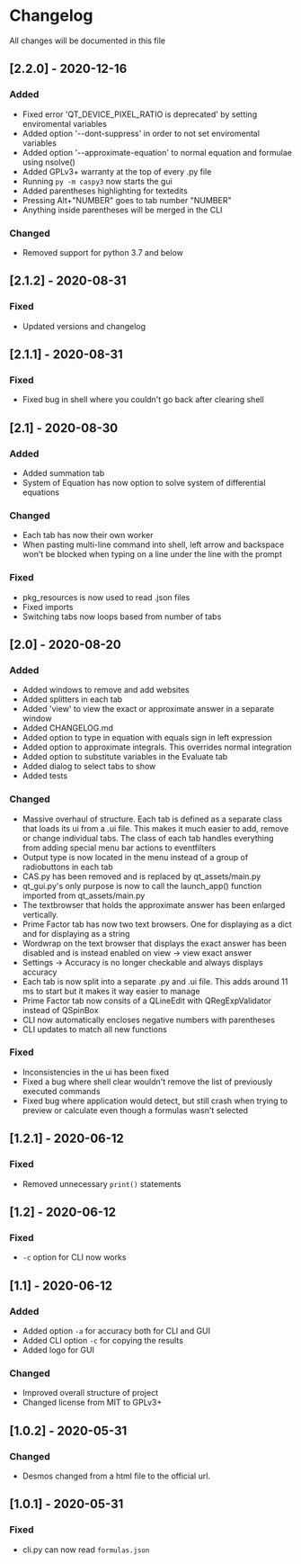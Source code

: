 # Changelog

All changes will be documented in this file

## [2.2.0] - 2020-12-16

### Added

- Fixed error 'QT_DEVICE_PIXEL_RATIO is deprecated' by setting enviromental variables
- Added option '--dont-suppress' in order to not set enviromental variables
- Added option '--approximate-equation' to normal equation and formulae using nsolve()
- Added GPLv3+ warranty at the top of every .py file
- Running ````py -m caspy3```` now starts the gui
- Added parentheses highlighting for textedits
- Pressing Alt+"NUMBER" goes to tab number "NUMBER"
- Anything inside parentheses will be merged in the CLI

### Changed

- Removed support for python 3.7 and below

## [2.1.2] - 2020-08-31

### Fixed

- Updated versions and changelog

## [2.1.1] - 2020-08-31

### Fixed

- Fixed bug in shell where you couldn't go back after clearing shell

## [2.1] - 2020-08-30

### Added

- Added summation tab
- System of Equation has now option to solve system of differential equations

### Changed

- Each tab has now their own worker
- When pasting multi-line command into shell, left arrow and backspace won't be blocked when typing on a line under the line with the prompt

### Fixed

- pkg_resources is now used to read .json files
- Fixed imports
- Switching tabs now loops based from number of tabs

## [2.0] - 2020-08-20

### Added

- Added windows to remove and add websites
- Added splitters in each tab
- Added 'view' to view the exact  or approximate answer in a separate window
- Added CHANGELOG.md
- Added option to type in equation with equals sign in left expression
- Added option to approximate integrals. This overrides normal integration
- Added option to substitute variables in the Evaluate tab
- Added dialog to select tabs to show
- Added tests

### Changed

- Massive overhaul of structure. Each tab is defined as a separate class that loads its ui from a .ui file. This makes it much easier to add, remove or change individual tabs. The class of each tab handles everything from adding special menu bar actions to eventfilters
- Output type is now located in the menu instead of a group of radiobuttons in each tab
- CAS.py has been removed and is replaced by qt_assets/main.py
- qt_gui.py's only purpose is now to call the launch_app() function imported from qt_assets/main.py
- The textbrowser that holds the approximate answer has been enlarged vertically.
- Prime Factor tab has now two text browsers. One for displaying as a dict and for displaying as a string
- Wordwrap on the text browser that displays the exact answer has been disabled and is instead enabled on view -> view exact answer
- Settings -> Accuracy is no longer checkable and always displays accuracy
- Each tab is now split into a separate .py and .ui file. This adds around 11 ms to start but it makes it way easier to manage
- Prime Factor tab now consits of a QLineEdit with QRegExpValidator instead of QSpinBox
- CLI now automatically encloses negative numbers with parentheses
- CLI updates to match all new functions

### Fixed

- Inconsistencies in the ui has been fixed
- Fixed a bug where shell clear wouldn't remove the list of previously executed commands
- Fixed bug where application would detect, but still crash when trying to preview or calculate even though a formulas wasn't selected

## [1.2.1] - 2020-06-12

### Fixed

- Removed unnecessary `print()` statements

## [1.2] - 2020-06-12

### Fixed

- `-c` option for CLI now works

## [1.1] - 2020-06-12

### Added

- Added option `-a` for accuracy both for CLI and GUI
- Added CLI option `-c` for copying the results
- Added logo for GUI

### Changed

- Improved overall structure of project
- Changed license from MIT to GPLv3+

## [1.0.2] - 2020-05-31

### Changed

- Desmos changed from a html file to the official url.

## [1.0.1] - 2020-05-31

### Fixed

- cli.py can now read `formulas.json`